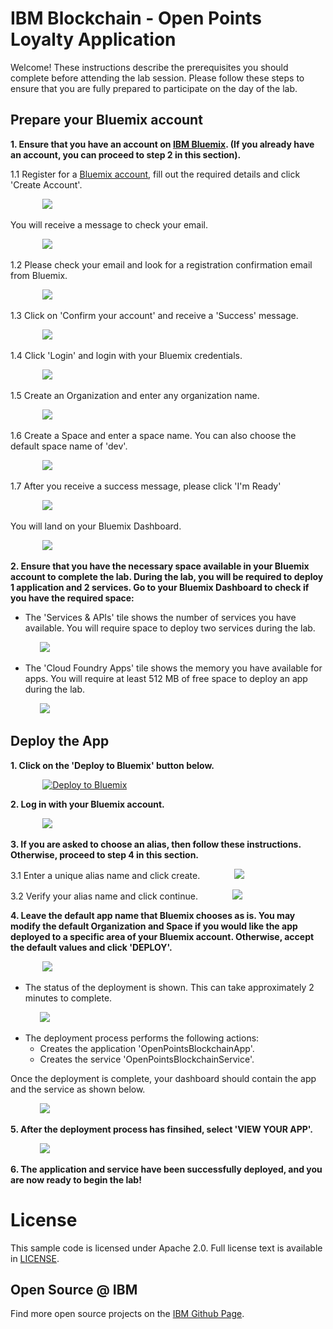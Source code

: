 # IBM Blockchain - Open Points Loyalty Application

Welcome! These instructions describe the prerequisites you should complete before attending the lab session. Please follow these steps to ensure that you are fully 
prepared to participate on the day of the lab.


## Prepare your Bluemix account

<b>1. Ensure that you have an account on [IBM Bluemix](https://console.ng.bluemix.net). (If you already have an account, you can proceed to step 2 in this section). </b>

  1.1 Register for a [Bluemix account](https://console.ng.bluemix.net/registration/), fill out the required details and click 'Create Account'.

&nbsp;&nbsp;&nbsp;&nbsp;&nbsp;&nbsp;&nbsp;&nbsp;&nbsp;&nbsp;&nbsp;&nbsp; ![](readme_images/register.PNG)

   You will receive a message to check your email.

&nbsp;&nbsp;&nbsp;&nbsp;&nbsp;&nbsp;&nbsp;&nbsp;&nbsp;&nbsp;&nbsp;&nbsp; ![](readme_images/chkmail.PNG)

   1.2 Please check your email and look for a registration confirmation email from Bluemix.

&nbsp;&nbsp;&nbsp;&nbsp;&nbsp;&nbsp;&nbsp;&nbsp;&nbsp;&nbsp;&nbsp;&nbsp; ![](readme_images/mailmsg.PNG)


   1.3 Click on 'Confirm your account' and receive a 'Success' message.

&nbsp;&nbsp;&nbsp;&nbsp;&nbsp;&nbsp;&nbsp;&nbsp;&nbsp;&nbsp;&nbsp;&nbsp;  ![](readme_images/success.PNG)


   1.4 Click 'Login' and login with your Bluemix credentials.

&nbsp;&nbsp;&nbsp;&nbsp;&nbsp;&nbsp;&nbsp;&nbsp;&nbsp;&nbsp;&nbsp;&nbsp;  ![](readme_images/logmail.PNG)
   


   1.5 Create an Organization and enter any organization name.

&nbsp;&nbsp;&nbsp;&nbsp;&nbsp;&nbsp;&nbsp;&nbsp;&nbsp;&nbsp;&nbsp;&nbsp; ![](readme_images/orgmail1.PNG)



   1.6 Create a Space and enter a space name. You can also choose the default space name of 'dev'.

&nbsp;&nbsp;&nbsp;&nbsp;&nbsp;&nbsp;&nbsp;&nbsp;&nbsp;&nbsp;&nbsp;&nbsp; ![](readme_images/spacemail.PNG)
   


   1.7 After you receive a success message, please click 'I'm Ready'

&nbsp;&nbsp;&nbsp;&nbsp;&nbsp;&nbsp;&nbsp;&nbsp;&nbsp;&nbsp;&nbsp;&nbsp; ![](readme_images/summary_success.PNG)
 

 You will land on your Bluemix Dashboard.

&nbsp;&nbsp;&nbsp;&nbsp;&nbsp;&nbsp;&nbsp;&nbsp;&nbsp;&nbsp;&nbsp;&nbsp; ![](readme_images/dashboard.PNG)



<b> 2. Ensure that you have the necessary space available in your Bluemix account to complete the lab. During the lab, you will be required to deploy 1 application and 2 services.  Go to your Bluemix Dashboard to check if you have the required space: </b>
  
   * The 'Services & APIs' tile shows the number of services you have available. You will require space to deploy two services during the lab. 

&nbsp;&nbsp;&nbsp;&nbsp;&nbsp;&nbsp;&nbsp;&nbsp;&nbsp;&nbsp;&nbsp;&nbsp;![](readme_images/services2.PNG)

   * The 'Cloud Foundry Apps' tile shows the memory you have available for apps. You will require at least 512 MB of free space to deploy an app during the lab. 

&nbsp;&nbsp;&nbsp;&nbsp;&nbsp;&nbsp;&nbsp;&nbsp;&nbsp;&nbsp;&nbsp;&nbsp;![](readme_images/services1.PNG)

## Deploy the App

<b>1. Click on the 'Deploy to Bluemix' button below.</b>

&nbsp;&nbsp;&nbsp;&nbsp;&nbsp;&nbsp;&nbsp;&nbsp;&nbsp;&nbsp;&nbsp;&nbsp; [![Deploy to Bluemix](https://bluemix.net/deploy/button.png)](https://bluemix.net/deploy?repository=https://github.com/apiBlockchain/GscLabBlockchainApp.git)

<b>2. Log in with your Bluemix account.</b>

&nbsp;&nbsp;&nbsp;&nbsp;&nbsp;&nbsp;&nbsp;&nbsp;&nbsp;&nbsp;&nbsp;&nbsp; ![](readme_images/deploy.PNG)

<b>3. If you are asked to choose an alias, then follow these instructions. Otherwise, proceed to step 4 in this section. </b>

3.1 Enter a unique alias name and click create.
&nbsp;&nbsp;&nbsp;&nbsp;&nbsp;&nbsp;&nbsp;&nbsp;&nbsp;&nbsp;&nbsp;&nbsp; ![](readme_images/alias.PNG)


3.2 Verify your alias name and click continue.
&nbsp;&nbsp;&nbsp;&nbsp;&nbsp;&nbsp;&nbsp;&nbsp;&nbsp;&nbsp;&nbsp;&nbsp; ![](readme_images/cont.PNG)


<b>4.  Leave the default app name that Bluemix chooses as is. You may modify the default Organization 
and Space if you would like the app deployed to a specific area of your Bluemix account. Otherwise, accept the default values
and click 'DEPLOY'.</b>

&nbsp;&nbsp;&nbsp;&nbsp;&nbsp;&nbsp;&nbsp;&nbsp;&nbsp;&nbsp;&nbsp;&nbsp; ![](readme_images/deploy1.PNG)


* The status of the deployment is shown. This can take approximately 2 minutes to complete.

&nbsp;&nbsp;&nbsp;&nbsp;&nbsp;&nbsp;&nbsp;&nbsp;&nbsp;&nbsp;&nbsp;&nbsp;![](readme_images/createproject.PNG)

* The deployment process performs the following actions:
  - Creates the application 'OpenPointsBlockchainApp'.
  - Creates the service 'OpenPointsBlockchainService'.

Once the deployment is complete, your dashboard should contain the app and the service as shown below. 

&nbsp;&nbsp;&nbsp;&nbsp;&nbsp;&nbsp;&nbsp;&nbsp;&nbsp;&nbsp;&nbsp;&nbsp;![](readme_images/res.PNG)


<b>5. After the deployment process has finsihed, select 'VIEW YOUR APP'.</b>

&nbsp;&nbsp;&nbsp;&nbsp;&nbsp;&nbsp;&nbsp;&nbsp;&nbsp;&nbsp;&nbsp;&nbsp;![](readme_images/viewyourapp.PNG)

<b>6. The application and service have been successfully deployed, and you are now ready to begin the lab!</b>


# License

  This sample code is licensed under Apache 2.0.
  Full license text is available in [LICENSE](LICENSE).



## Open Source @ IBM

  Find more open source projects on the
  [IBM Github Page](http://ibm.github.io/).

